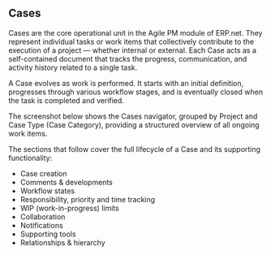 ## Cases

Cases are the core operational unit in the Agile PM module of ERP.net. They represent individual tasks or work items that collectively contribute to the execution of a project — whether internal or external. Each Case acts as a self-contained document that tracks the progress, communication, and activity history related to a single task.

A Case evolves as work is performed. It starts with an initial definition, progresses through various workflow stages, and is eventually closed when the task is completed and verified.

The screenshot below shows the Cases navigator, grouped by Project and Case Type (Case Category), providing a structured overview of all ongoing work items.

The sections that follow cover the full lifecycle of a Case and its supporting functionality:

- Case creation  
- Comments & developments  
- Workflow states
- Responsibility, priority and time tracking  
- WIP (work-in-progress) limits  
- Collaboration  
- Notifications  
- Supporting tools  
- Relationships & hierarchy
